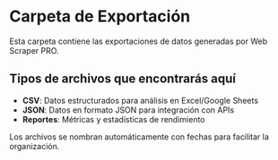 # Carpeta de Exportación

Esta carpeta contiene las exportaciones de datos generadas por Web Scraper PRO.

## Tipos de archivos que encontrarás aquí

- **CSV**: Datos estructurados para análisis en Excel/Google Sheets
- **JSON**: Datos en formato JSON para integración con APIs
- **Reportes**: Métricas y estadísticas de rendimiento

Los archivos se nombran automáticamente con fechas para facilitar la organización.
